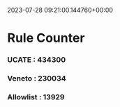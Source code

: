 2023-07-28 09:21:00.144760+00:00
# Rule Counter 
 ### UCATE : 434300

 ### Veneto : 230034

 ### Allowlist : 13929